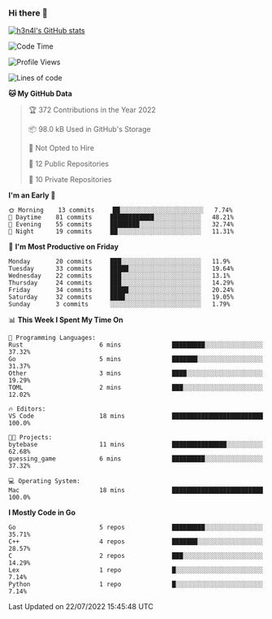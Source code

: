 ### Hi there 👋

[![h3n4l's GitHub stats](https://github-readme-stats.vercel.app/api?username=h3n4l&count_private=true&show_icons=true&theme=radical)](https://github.com/h3n4l/github-readme-stats)

<!--START_SECTION:waka-->
![Code Time](http://img.shields.io/badge/Code%20Time-500%20hrs%2043%20mins-blue)

![Profile Views](http://img.shields.io/badge/Profile%20Views-90-blue)

![Lines of code](https://img.shields.io/badge/From%20Hello%20World%20I%27ve%20Written-39%20Thousand%20lines%20of%20code-blue)

**🐱 My GitHub Data** 

> 🏆 372 Contributions in the Year 2022
 > 
> 📦 98.0 kB Used in GitHub's Storage 
 > 
> 🚫 Not Opted to Hire
 > 
> 📜 12 Public Repositories 
 > 
> 🔑 10 Private Repositories  
 > 
**I'm an Early 🐤** 

```text
🌞 Morning    13 commits     ██░░░░░░░░░░░░░░░░░░░░░░░   7.74% 
🌆 Daytime    81 commits     ████████████░░░░░░░░░░░░░   48.21% 
🌃 Evening    55 commits     ████████░░░░░░░░░░░░░░░░░   32.74% 
🌙 Night      19 commits     ██░░░░░░░░░░░░░░░░░░░░░░░   11.31%

```
📅 **I'm Most Productive on Friday** 

```text
Monday       20 commits     ███░░░░░░░░░░░░░░░░░░░░░░   11.9% 
Tuesday      33 commits     █████░░░░░░░░░░░░░░░░░░░░   19.64% 
Wednesday    22 commits     ███░░░░░░░░░░░░░░░░░░░░░░   13.1% 
Thursday     24 commits     ███░░░░░░░░░░░░░░░░░░░░░░   14.29% 
Friday       34 commits     █████░░░░░░░░░░░░░░░░░░░░   20.24% 
Saturday     32 commits     ████░░░░░░░░░░░░░░░░░░░░░   19.05% 
Sunday       3 commits      ░░░░░░░░░░░░░░░░░░░░░░░░░   1.79%

```


📊 **This Week I Spent My Time On** 

```text
💬 Programming Languages: 
Rust                     6 mins              █████████░░░░░░░░░░░░░░░░   37.32% 
Go                       5 mins              ███████░░░░░░░░░░░░░░░░░░   31.37% 
Other                    3 mins              ████░░░░░░░░░░░░░░░░░░░░░   19.29% 
TOML                     2 mins              ███░░░░░░░░░░░░░░░░░░░░░░   12.02%

🔥 Editors: 
VS Code                  18 mins             █████████████████████████   100.0%

🐱‍💻 Projects: 
bytebase                 11 mins             ███████████████░░░░░░░░░░   62.68% 
guessing_game            6 mins              █████████░░░░░░░░░░░░░░░░   37.32%

💻 Operating System: 
Mac                      18 mins             █████████████████████████   100.0%

```

**I Mostly Code in Go** 

```text
Go                       5 repos             █████████░░░░░░░░░░░░░░░░   35.71% 
C++                      4 repos             ███████░░░░░░░░░░░░░░░░░░   28.57% 
C                        2 repos             ███░░░░░░░░░░░░░░░░░░░░░░   14.29% 
Lex                      1 repo              █░░░░░░░░░░░░░░░░░░░░░░░░   7.14% 
Python                   1 repo              █░░░░░░░░░░░░░░░░░░░░░░░░   7.14%

```



 Last Updated on 22/07/2022 15:45:48 UTC
<!--END_SECTION:waka-->

